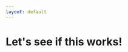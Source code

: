 ```yaml
---
layout: default
---
```


<h1>
  Let's see if this works!
</h1>

<link rel="shortcut icon" href="TemplateData/favicon.ico">
<link rel="stylesheet" href="TemplateData/style.css">
<script src="TemplateData/UnityProgress.js"></script>  
<script src="Build/UnityLoader.js"></script>
<script>
  var gameInstance = UnityLoader.instantiate("gameContainer", "Build/Builds.json", {onProgress: UnityProgress});
</script>

<div class="webgl-content">
  <div id="gameContainer" style="width: 100%; height: 100%"></div>
  <div class="footer">
    <div class="webgl-logo"></div>
    <div class="fullscreen" onclick="gameInstance.SetFullscreen(1)"></div>
    <div class="title">Josh</div>
  </div>
</div>